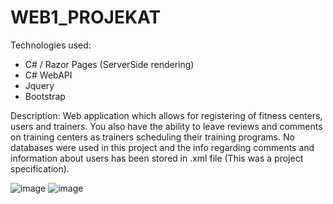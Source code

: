 # WEB1_PROJEKAT

Technologies used:
- C# / Razor Pages (ServerSide rendering)
- C# WebAPI 
- Jquery
- Bootstrap

Description:
Web application which allows for registering of fitness centers, users and trainers. You also have the ability to leave reviews and comments on training centers as trainers scheduling their training programs.
No databases were used in this project and the info regarding comments and information about users has been stored in .xml file (This was a project specification).

![image](https://i.imgur.com/nfoaAmB.png)
![image](https://i.imgur.com/qnOVN8W.png)
